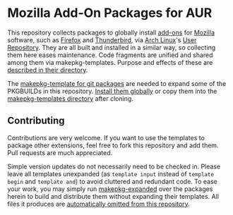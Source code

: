 # Mozilla Add-On Packages for AUR

This repository collects packages to globally install [add-ons](https://addons.mozilla.org/) for [Mozilla](https://www.mozilla.org/) software, such as [Firefox](https://www.mozilla.org/firefox/) and [Thunderbird](https://www.mozilla.org/thunderbird/), via [Arch Linux](http://archlinux.org/)'s [User Repository](https://aur.archlinux.org/). They are all built and installed in a similar way, so collecting them here eases maintenance. Code fragments are unified and shared among them via makepkg-templates. Purpose and effects of these are [described in their directory](makepkg-templates).

The [makepkg-template for git packages](https://github.com/dffischer/git-makepkg-template) are needed to expand some of the PKGBUILDs in this repository. [Install them globally](https://aur.archlinux.org/packages/git-makepkg-template-git/) or copy them into the [makepkg-templates directory](makepkg-templates) after cloning.


## Contributing

Contributions are very welcome. If you want to use the templates to package other extensions, feel free to fork this repository and add them. Pull requests are much appreciated.

Simple version updates do not necessarily need to be checked in. Please leave all templates unexpanded (as `template input` instead of `template begin` and `template and`) to avoid cluttered and redundant code. To ease your work, you may simply run [makepkg-expanded](https://github.com/dffischer/makepkg-expanded) over the packages herein to build and distribute them without expanding their templates. All files it produces are [automatically omitted from this repository](.gitignore).
